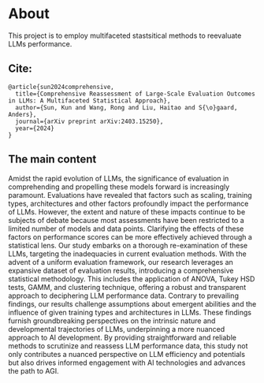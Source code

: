 # About
This project is to employ multifaceted stastsitical methods to reevaluate LLMs performance.

## Cite:

```
@article{sun2024comprehensive,
  title={Comprehensive Reassessment of Large-Scale Evaluation Outcomes in LLMs: A Multifaceted Statistical Approach},
  author={Sun, Kun and Wang, Rong and Liu, Haitao and S{\o}gaard, Anders},
  journal={arXiv preprint arXiv:2403.15250},
  year={2024}
}
```
## The main content
Amidst the rapid evolution of LLMs,  the significance of evaluation in comprehending and propelling these models forward is increasingly paramount. Evaluations have revealed that factors such as scaling, training types, architectures and other factors profoundly impact the performance of LLMs. However, the extent and nature of these impacts continue to be subjects of debate because most assessments have been restricted to a limited number of models and data points. Clarifying the effects of these factors on performance scores can be more effectively achieved through a statistical lens. Our study embarks on a thorough re-examination of these LLMs, targeting the inadequacies in current evaluation methods. With the advent of a uniform evaluation framework, our research leverages an expansive dataset of evaluation results, introducing a comprehensive statistical methodology. This includes the application of ANOVA, Tukey HSD tests, GAMM, and clustering technique, offering a robust and transparent approach to deciphering LLM performance data. Contrary to prevailing findings, our results challenge assumptions about emergent abilities and the influence of given training types and architectures in LLMs. These findings furnish groundbreaking perspectives on the intrinsic nature and developmental trajectories of LLMs, underpinning a more nuanced approach to AI development. By providing straightforward and reliable methods to scrutinize and reassess LLM performance data, this study not only contributes a nuanced perspective on LLM efficiency and potentials but also drives informed engagement with AI technologies and advances the path to AGI.

